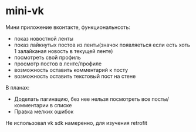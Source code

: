 # mini-vk
Мини приложение вконтакте, функциональнсоть:
+ показ новостной ленты
+ показ лайкнутых постов из ленты(значок появляеться если есть хоть 1 залайканая новость в текущей ленте)
+ посмотреть свой профиль
+ просмотр постов в ленте/профиле
+ возможность оставить комментарий к посту
+ возможность оставить текстовый пост на стене

В планах:
+ Доделать пагинацию, без нее нельзя посмотреть все посты/комментарии в списке
+ Правка мелких ошибок

Не использовал vk sdk намеренно, для изучения retrofit
